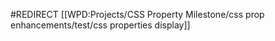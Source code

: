 #REDIRECT [[WPD:Projects/CSS Property Milestone/css prop enhancements/test/css properties display]]
